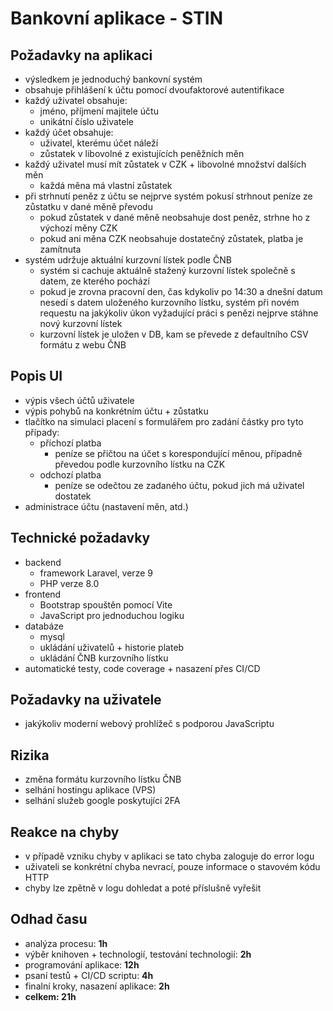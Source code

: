 # Bankovní aplikace - STIN
## Požadavky na aplikaci
- výsledkem je jednoduchý bankovní systém
- obsahuje přihlášení k účtu pomocí dvoufaktorové autentifikace
- každý uživatel obsahuje:
    - jméno, příjmení majitele účtu
    - unikátní číslo uživatele
- každý účet obsahuje:
    - uživatel, kterému účet náleží
    - zůstatek v libovolné z existujících peněžních měn
- každý uživatel musí mít zůstatek v CZK + libovolné množství dalších měn
    - každá měna má vlastní zůstatek
- při strhnutí peněz z účtu se nejprve systém pokusí strhnout peníze ze zůstatku v dané měně převodu 
  - pokud zůstatek v dané měně neobsahuje dost peněz, strhne ho z výchozí měny CZK
  - pokud ani měna CZK neobsahuje dostatečný zůstatek, platba je zamítnuta
- systém udržuje aktuální kurzovní lístek podle ČNB
    - systém si cachuje aktuálně stažený kurzovní lístek společně s datem, ze kterého pochází
    - pokud je zrovna pracovní den, čas kdykoliv po 14:30 a dnešní datum nesedí s datem uloženého kurzovního lístku, systém při novém requestu na jakýkoliv úkon vyžadující práci s penězi nejprve stáhne nový kurzovní lístek
    - kurzovní lístek je uložen v DB, kam se převede z defaultního CSV formátu z webu ČNB
## Popis UI
- výpis všech účtů uživatele
- výpis pohybů na konkrétním účtu + zůstatku
- tlačítko na simulaci placení s formulářem pro zadání částky pro tyto případy:
    - příchozí platba
        - peníze se přičtou na účet s korespondující měnou, případně převedou podle kurzovního lístku na CZK
    - odchozí platba
        - peníze se odečtou ze zadaného účtu, pokud jich má uživatel dostatek
- administrace účtu (nastavení měn, atd.)

## Technické požadavky
- backend
    - framework Laravel, verze 9
    - PHP verze 8.0
- frontend
    - Bootstrap spouštěn pomocí Vite
    - JavaScript pro jednoduchou logiku
- databáze
    - mysql
    - ukládání uživatelů + historie plateb
    - ukládání ČNB kurzovního lístku
- automatické testy, code coverage + nasazení přes CI/CD

## Požadavky na uživatele
- jakýkoliv moderní webový prohlížeč s podporou JavaScriptu

## Rizika
- změna formátu kurzovního lístku ČNB
- selhání hostingu aplikace (VPS)
- selhání služeb google poskytující 2FA

## Reakce na chyby
- v případě vzniku chyby v aplikaci se tato chyba zaloguje do error logu
- uživateli se konkrétní chyba nevrací, pouze informace o stavovém kódu HTTP
- chyby lze zpětně v logu dohledat a poté příslušně vyřešit

## Odhad času
- analýza procesu: **1h**
- výběr knihoven + technologií, testování technologií: **2h**
- programování aplikace: **12h**
- psaní testů + CI/CD scriptu: **4h**
- finalní kroky, nasazení aplikace: **2h**
- **celkem: 21h**
